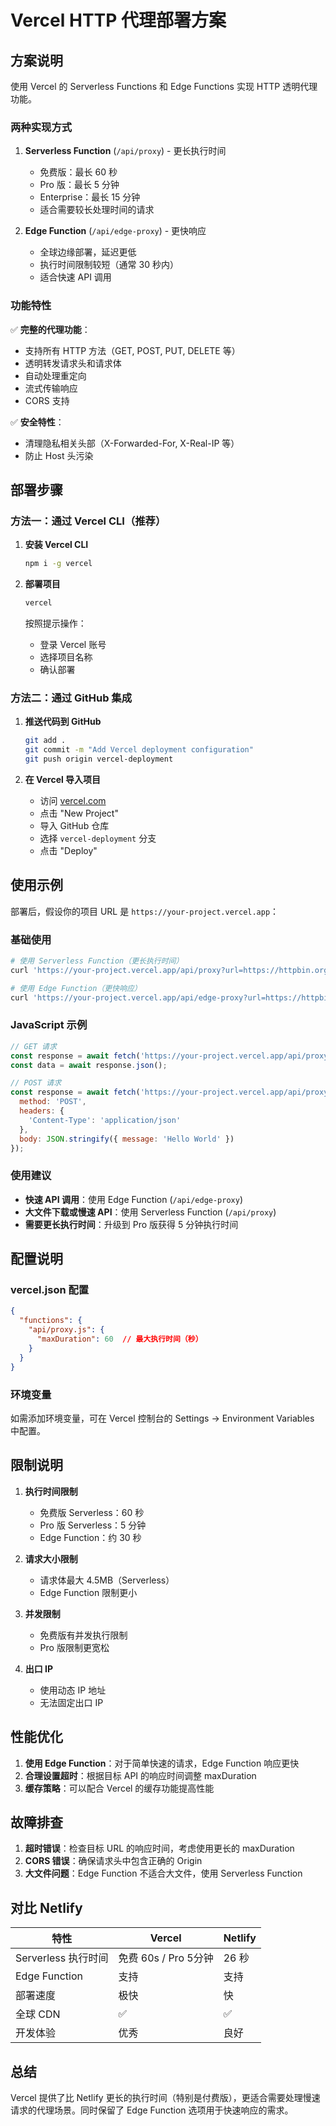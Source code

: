 # Vercel HTTP 代理部署方案

## 方案说明

使用 Vercel 的 Serverless Functions 和 Edge Functions 实现 HTTP 透明代理功能。

### 两种实现方式

1. **Serverless Function** (`/api/proxy`) - 更长执行时间
   - 免费版：最长 60 秒
   - Pro 版：最长 5 分钟
   - Enterprise：最长 15 分钟
   - 适合需要较长处理时间的请求

2. **Edge Function** (`/api/edge-proxy`) - 更快响应
   - 全球边缘部署，延迟更低
   - 执行时间限制较短（通常 30 秒内）
   - 适合快速 API 调用

### 功能特性

✅ **完整的代理功能**：
- 支持所有 HTTP 方法（GET, POST, PUT, DELETE 等）
- 透明转发请求头和请求体
- 自动处理重定向
- 流式传输响应
- CORS 支持

✅ **安全特性**：
- 清理隐私相关头部（X-Forwarded-For, X-Real-IP 等）
- 防止 Host 头污染

## 部署步骤

### 方法一：通过 Vercel CLI（推荐）

1. **安装 Vercel CLI**
   ```bash
   npm i -g vercel
   ```

2. **部署项目**
   ```bash
   vercel
   ```
   
   按照提示操作：
   - 登录 Vercel 账号
   - 选择项目名称
   - 确认部署

### 方法二：通过 GitHub 集成

1. **推送代码到 GitHub**
   ```bash
   git add .
   git commit -m "Add Vercel deployment configuration"
   git push origin vercel-deployment
   ```

2. **在 Vercel 导入项目**
   - 访问 [vercel.com](https://vercel.com)
   - 点击 "New Project"
   - 导入 GitHub 仓库
   - 选择 `vercel-deployment` 分支
   - 点击 "Deploy"

## 使用示例

部署后，假设你的项目 URL 是 `https://your-project.vercel.app`：

### 基础使用

```bash
# 使用 Serverless Function（更长执行时间）
curl 'https://your-project.vercel.app/api/proxy?url=https://httpbin.org/ip'

# 使用 Edge Function（更快响应）
curl 'https://your-project.vercel.app/api/edge-proxy?url=https://httpbin.org/ip'
```

### JavaScript 示例

```javascript
// GET 请求
const response = await fetch('https://your-project.vercel.app/api/proxy?url=https://api.github.com/users/github');
const data = await response.json();

// POST 请求
const response = await fetch('https://your-project.vercel.app/api/proxy?url=https://httpbin.org/post', {
  method: 'POST',
  headers: {
    'Content-Type': 'application/json'
  },
  body: JSON.stringify({ message: 'Hello World' })
});
```

### 使用建议

- **快速 API 调用**：使用 Edge Function (`/api/edge-proxy`)
- **大文件下载或慢速 API**：使用 Serverless Function (`/api/proxy`)
- **需要更长执行时间**：升级到 Pro 版获得 5 分钟执行时间

## 配置说明

### vercel.json 配置

```json
{
  "functions": {
    "api/proxy.js": {
      "maxDuration": 60  // 最大执行时间（秒）
    }
  }
}
```

### 环境变量

如需添加环境变量，可在 Vercel 控制台的 Settings → Environment Variables 中配置。

## 限制说明

1. **执行时间限制**
   - 免费版 Serverless：60 秒
   - Pro 版 Serverless：5 分钟
   - Edge Function：约 30 秒

2. **请求大小限制**
   - 请求体最大 4.5MB（Serverless）
   - Edge Function 限制更小

3. **并发限制**
   - 免费版有并发执行限制
   - Pro 版限制更宽松

4. **出口 IP**
   - 使用动态 IP 地址
   - 无法固定出口 IP

## 性能优化

1. **使用 Edge Function**：对于简单快速的请求，Edge Function 响应更快
2. **合理设置超时**：根据目标 API 的响应时间调整 maxDuration
3. **缓存策略**：可以配合 Vercel 的缓存功能提高性能

## 故障排查

1. **超时错误**：检查目标 URL 的响应时间，考虑使用更长的 maxDuration
2. **CORS 错误**：确保请求头中包含正确的 Origin
3. **大文件问题**：Edge Function 不适合大文件，使用 Serverless Function

## 对比 Netlify

| 特性 | Vercel | Netlify |
|-----|--------|---------|
| Serverless 执行时间 | 免费 60s / Pro 5分钟 | 26 秒 |
| Edge Function | 支持 | 支持 |
| 部署速度 | 极快 | 快 |
| 全球 CDN | ✅ | ✅ |
| 开发体验 | 优秀 | 良好 |

## 总结

Vercel 提供了比 Netlify 更长的执行时间（特别是付费版），更适合需要处理慢速请求的代理场景。同时保留了 Edge Function 选项用于快速响应的需求。
